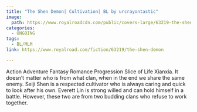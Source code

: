 ```yaml
---
title: "The Shen Demon| Cultivation| BL by urcrayontastic"
image:
  path: https://www.royalroadcdn.com/public/covers-large/63219-the-shen-demon-cultivation-bl.jpg
categories:
  - ONGOING
tags:
  - BL/MLM
link: https://www.royalroad.com/fiction/63219/the-shen-demon

---
```

Action Adventure Fantasy Romance Progression Slice of Life Xianxia. It doesn’t matter who is from what clan, when in the end we share the same enemy. Seiji Shen is a respected cultivator who is always caring and quick to look after his own. Everett Lin is strong willed and can hold himself in a battle. However, these two are from two budding clans who refuse to work together.
